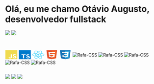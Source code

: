 # Olá, eu me chamo Otávio Augusto, desenvolvedor fullstack


<div> 
  <img src="https://github-readme-stats.vercel.app/api?username=OcttaDev&theme=blue-green" height="250">
  <img src="https://github-readme-stats.vercel.app/api/top-langs/?username=OcttaDev&theme=blue-green" height="250">
</div>

  ##

<div style="display: inline_block"><br>
  <img align="center" alt="Rafa-Js" height="30" width="40" src="https://raw.githubusercontent.com/devicons/devicon/master/icons/javascript/javascript-plain.svg">
  <img align="center" alt="Rafa-Ts" height="30" width="40" src="https://raw.githubusercontent.com/devicons/devicon/master/icons/typescript/typescript-plain.svg">
  <img align="center" alt="Rafa-React" height="30" width="40" src="https://raw.githubusercontent.com/devicons/devicon/master/icons/react/react-original.svg">
  <img align="center" alt="Rafa-HTML" height="30" width="40" src="https://raw.githubusercontent.com/devicons/devicon/master/icons/html5/html5-original.svg">
  <img align="center" alt="Rafa-CSS" height="30" width="40" src="https://raw.githubusercontent.com/devicons/devicon/master/icons/css3/css3-original.svg">
  <img align="center" alt="Rafa-CSS" height="30" width="40" src="https://img.shields.io/badge/Tailwind_CSS-38B2AC?style=for-the-badge&logo=tailwind-css&logoColor=white">
  <img align="center" alt="Rafa-CSS" height="30" width="40" src="https://img.shields.io/badge/Node.js-43853D?style=for-the-badge&logo=node.js&logoColor=white">
  <img align="center" alt="Rafa-CSS" height="30" width="40" src="https://img.shields.io/badge/Express.js-404D59?style=for-the-badge">
  <img align="center" alt="Rafa-CSS" height="30" width="40" src="https://img.shields.io/badge/Prisma-3982CE?style=for-the-badge&logo=Prisma&logoColor=white">
  <img align="center" alt="Rafa-CSS" height="30" width="40" src="https://img.shields.io/badge/Sequelize-52B0E7?style=for-the-badge&logo=Sequelize&logoColor=white">
  
  
</div>
  
  ##
 
<div> 
  <a href = "https://octtadev.github.io/portfolio/"><img src="https://img.shields.io/website-up-down-green-red/http/monip.org.svg" target="_blank"></a>
  <a href = "mailto:aotavio01@gmail.com"><img src="https://img.shields.io/badge/-Gmail-%23333?style=for-the-badge&logo=gmail&logoColor=white" target="_blank"></a>
  <a href="https://www.linkedin.com/in/otavio-augusto-387626273?utm_source=share&utm_campaign=share_via&utm_content=profile&utm_medium=android_app" target="_blank"><img src="https://img.shields.io/badge/-LinkedIn-%230077B5?style=for-the-badge&logo=linkedin&logoColor=white" target="_blank"></a> 
  
</div>

  
  


